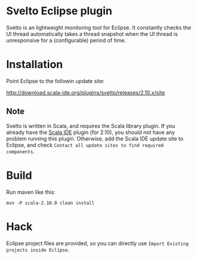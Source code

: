 Svelto Eclipse plugin
===================

Svelto is an lightweight monitoring tool for Eclipse. It constantly checks the UI thread
automatically takes a thread snapshot when the UI thread is unresponsive for a (configurable)
period of time.

# Installation

Point Eclipse to the followin update site:

http://download.scala-ide.org/plugins/svelto/releases/2.10.x/site

## Note

Svelto is written in Scala, and requires the Scala library plugin. If you already have the 
[Scala IDE](www.scala-ide.org) plugin (for 2.10), you should not have any problem running this plugin.
Otherwise, add the Scala IDE update site to Eclipse, and check `Contact all update sites to find required components`.

# Build

Run maven like this:

    mvn -P scala-2.10.0 clean install

# Hack

Eclipse project files are provided, so you can directly use `Import Existing projects inside Eclipse`.
